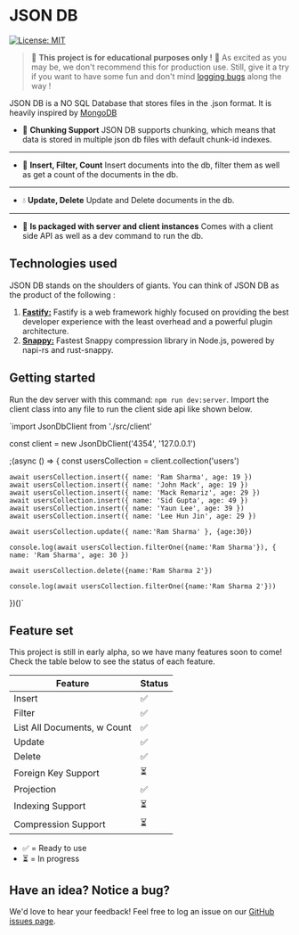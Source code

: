 # JSON DB

[![License: MIT](https://img.shields.io/badge/License-MIT-yellow.svg)](https://github.com/slinkity/slinkity/blob/main/LICENSE.md)

> 🏫 **This project is for educational purposes only !** 🏫 As excited as you may be, we don't recommend this for production use. Still, give it a try if you want to have some fun and don't mind [logging bugs](https://github.com/tejas-janardhan/JSONDB/issues) along the way !

JSON DB is a NO SQL Database that stores files in the .json format. It is heavily inspired by [MongoDB](https://www.mongodb.com/docs/atlas/)

-   🚀 **Chunking Support** JSON DB supports chunking, which means that data is stored in multiple json db files with default chunk-id indexes.
*********
-   🔖 **Insert, Filter, Count** Insert documents into the db, filter them as well as get a count of the documents in the db.
*********
-   💧 **Update, Delete** Update and Delete documents in the db.
*********
-   💅 **Is packaged with server and client instances** Comes with a client side API as well as a dev command to run the db.

## Technologies used

JSON DB stands on the shoulders of giants. You can think of JSON DB as the product of the following :

1. [**Fastify:**](https://fastify.dev/) Fastify is a web framework highly focused on providing the best developer experience with the least overhead and a powerful plugin architecture.
2. [**Snappy:**](https://www.npmjs.com/package/snappy) Fastest Snappy compression library in Node.js, powered by napi-rs and rust-snappy.

## Getting started

Run the dev server with this command: `npm run dev:server`. Import the client class into any file to run the client side api like shown below.

`import JsonDbClient from './src/client'

const client = new JsonDbClient('4354', '127.0.0.1')

;(async () => {
    const usersCollection = client.collection('users')
    
    await usersCollection.insert({ name: 'Ram Sharma', age: 19 })
    await usersCollection.insert({ name: 'John Mack', age: 19 })
    await usersCollection.insert({ name: 'Mack Remariz', age: 29 })
    await usersCollection.insert({ name: 'Sid Gupta', age: 49 })
    await usersCollection.insert({ name: 'Yaun Lee', age: 39 })
    await usersCollection.insert({ name: 'Lee Hun Jin', age: 29 })

    await usersCollection.update({ name:'Ram Sharma' }, {age:30})
    
    console.log(await usersCollection.filterOne({name:'Ram Sharma'}), { name: 'Ram Sharma', age: 30 })

    await usersCollection.delete({name:'Ram Sharma 2'})

    console.log(await usersCollection.filterOne({name:'Ram Sharma 2'}))
})()`


## Feature set

This project is still in early alpha, so we have many features soon to come! Check the table below to see the status of each feature.

| Feature                                                                          | Status |
| -------------------------------------------------------------------------------- | ------ |
| Insert                                                                           | ✅     |
| Filter                                                                           | ✅     |
| List All Documents, w Count                                                      | ✅     |
| Update                                                                           | ✅     |
| Delete                                                                           | ✅     |
| Foreign Key Support                                                              | ⏳     |
| Projection                                                                       | ✅     |
| Indexing Support                                                                 | ⏳     |
| Compression Support                                                              | ⏳     |

-   ✅ = Ready to use
-   ⏳ = In progress

## Have an idea? Notice a bug?

We'd love to hear your feedback! Feel free to log an issue on our [GitHub issues page](https://github.com/tejas-janardhan/JSONDB).
